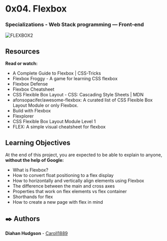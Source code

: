 # 0x04. Flexbox
###  Specializations - Web Stack programming ― Front-end

![FLEXBOX2](https://user-images.githubusercontent.com/51680831/89222196-3b03b500-d59a-11ea-996e-78a412688681.jpg)

## Resources
**Read or watch:**
* A Complete Guide to Flexbox | CSS-Tricks
* Flexbox Froggy - A game for learning CSS flexbox
* Flexbox Defense
* Flexbox Cheatsheet
* CSS Flexible Box Layout - CSS: Cascading Style Sheets | MDN
* afonsopacifer/awesome-flexbox: A curated list of CSS Flexible Box Layout Module or only Flexbox.
* Build with Flexbox
* Flexplorer
* CSS Flexible Box Layout Module Level 1
* FLEX: A simple visual cheatsheet for flexbox

## Learning Objectives
At the end of this project, you are expected to be able to explain to anyone, **without the help of Google:**
* What is Flexbox?
* How to convert float positioning to a flex display
* How to horizontally and vertically align elements using Flexbox
* The difference between the main and cross axes
* Properties that work on flex elements vs flex container
* Shorthands for flex
* How to create a new page with flex in mind

## :black_nib: Authors 
**Diahan Hudgson**  -  [Caroll1889](https://github.com/Caroll1889)